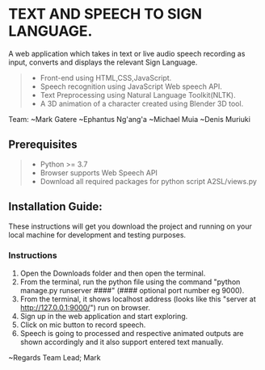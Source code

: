 # TEXT AND SPEECH TO SIGN LANGUAGE.
A web application which takes in text or live audio speech recording as input, converts and displays the relevant Sign Language.

>- Front-end using HTML,CSS,JavaScript.
>- Speech recognition using JavaScript Web speech API.
>- Text Preprocessing using Natural Language Toolkit(NLTK).
>- A 3D animation of a character created
using Blender 3D tool.

Team:
    ~Mark Gatere
    ~Ephantus Ng'ang'a
    ~Michael Muia
    ~Denis Muriuki


## Prerequisites

>- Python >= 3.7
>- Browser supports Web Speech API
>- Download all required packages for python script A2SL/views.py


## Installation Guide:

These instructions will get you download the project and running on your local machine for development and testing purposes.


### Instructions

1. Open the Downloads folder and then open the terminal.
2. From the terminal, run the python file using the command "python manage.py runserver ####" (#### optional port number eg 9000).
3. From the terminal, it shows localhost address (looks like this "server at http://127.0.0.1:9000/") run on browser.
4. Sign up in the web application and start exploring.
5. Click on mic button to record speech.
6. Speech is going to processed and respective animated outputs are shown accordingly and it also support entered text manually.

~Regards Team Lead; Mark



